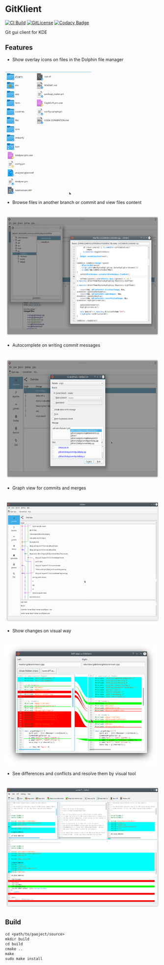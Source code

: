 # GitKlient

[![CI Build](https://github.com/HamedMasafi/GitKlient/actions/workflows/main.yml/badge.svg)](https://github.com/HamedMasafi/GitKlient/actions/workflows/main.yml)
[![GitLicense](https://gitlicense.com/badge/hamedmasafi/gitklient)](https://gitlicense.com/license/hamedmasafi/gitklient)
[![Codacy Badge](https://app.codacy.com/project/badge/Grade/b4156035d6cb44bc83d31a5120662324)](https://www.codacy.com/gh/HamedMasafi/GitKlient/dashboard?utm_source=github.com&amp;utm_medium=referral&amp;utm_content=HamedMasafi/GitKlient&amp;utm_campaign=Badge_Grade)

Git gui client for KDE

## Features

- Show overlay icons on files in the Dolphin file manager
<br />
<img src="doc/screenshots/icons.png" height="400" />

- Browse files in another branch or commit and view files content 
<br />
<img src="doc/screenshots/browse.png" height="400" />

- Autocomplete on writing commit messages
<br />
<img src="doc/screenshots/autocomplete.png" height="400" />

- Graph view for commits and merges
<br />
<img src="doc/screenshots/graph.png" height="400" />

- Show changes on visual way
<br />
<img src="doc/screenshots/diff_on_changes.png" height="400" />

- See differences and conflicts and resolve them by visual tool
<br />
<img src="doc/screenshots/merge.png" height="400" />



## Build
```
cd <path/to/paoject/source>
mkdir build
cd build
cmake ..
make
sudo make install
```

